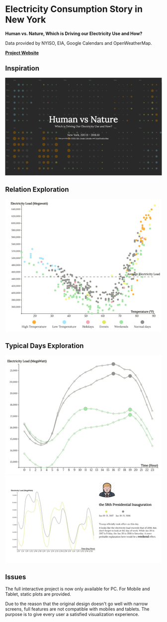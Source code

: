 # Electricity Consumption Story in New York
<b>Human vs. Nature, Which is Driving our Electricity Use and How?</b>

Data provided by NYISO, EIA, Google Calendars and OpenWeatherMap.

**[Project Website](https://project.alan-zhufengxu.com/new-york-electricity-story)**


## Inspiration
![](doc/calendar-view.png)

## Relation Exploration
![](doc/relation-exploration.png)

## Typical Days Exploration
![](doc/typical-day-exploration.png)
![](doc/historical-events.png)

## Issues
The full interactive project is now only available for PC.
For Mobile and Tablet, static plots are provided.

Due to the reason that the original design doesn't go well with narrow screens, full features are not 
compatible with mobiles and tablets. The purpose is to give every user a satisfied visualization experience.